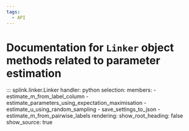 ```yaml
---
tags:
  - API
---
```


# Documentation for `Linker` object methods related to parameter estimation

::: splink.linker.Linker
handler: python
selection:
members: - estimate_m_from_label_column - estimate_parameters_using_expectation_maximisation - estimate_u_using_random_sampling - save_settings_to_json - estimate_m_from_pairwise_labels
rendering:
show_root_heading: false
show_source: true
